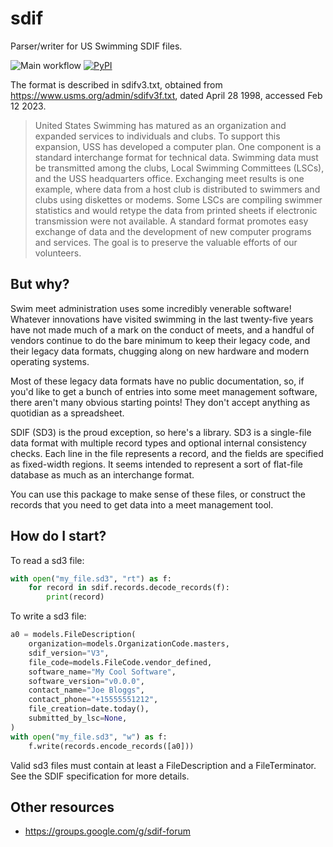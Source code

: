 # sdif

Parser/writer for US Swimming SDIF files.

![Main workflow](https://github.com/tdsmith/sdif/actions/workflows/main.yml/badge.svg?branch=main)
[![PyPI](https://img.shields.io/pypi/v/sdif)](https://pypi.org/project/sdif/)


The format is described in sdifv3.txt,
obtained from https://www.usms.org/admin/sdifv3f.txt,
dated April 28 1998, accessed Feb 12 2023.

> United States Swimming has matured as an organization and
expanded services to individuals and clubs.  To support this
expansion, USS has developed a computer plan. One component is a
standard interchange format for technical data.  Swimming data
must be transmitted among the clubs, Local Swimming Committees
(LSCs), and the USS headquarters office.  Exchanging meet results
is one example, where data from a host club is distributed to
swimmers and clubs using diskettes or modems.  Some LSCs are
compiling swimmer statistics and would retype the data from
printed sheets if electronic transmission were not available.
A standard format promotes easy exchange of data and the
development of new computer programs and services.  The goal is
to preserve the valuable efforts of our volunteers.

## But why?

Swim meet administration uses some incredibly venerable software!
Whatever innovations have visited swimming in the last twenty-five years
have not made much of a mark on the conduct of meets, and a handful
of vendors continue to do the bare minimum to keep their legacy code,
and their legacy data formats, chugging along on new hardware
and modern operating systems.

Most of these legacy data formats have no public documentation, so,
if you'd like to get a bunch of entries into some meet management software,
there aren't many obvious starting points!
They don't accept anything as quotidian as a spreadsheet.

SDIF (SD3) is the proud exception, so here's a library.
SD3 is a single-file data format with multiple record types and optional internal consistency checks.
Each line in the file represents a record, and the fields are specified as fixed-width regions.
It seems intended to represent a sort of flat-file database as much as an interchange format.

You can use this package to make sense of these files,
or construct the records that you need to get data into a meet management tool.

## How do I start?

To read a sd3 file:

```python
with open("my_file.sd3", "rt") as f:
    for record in sdif.records.decode_records(f):
        print(record)
```

To write a sd3 file:

```python
a0 = models.FileDescription(
    organization=models.OrganizationCode.masters,
    sdif_version="V3",
    file_code=models.FileCode.vendor_defined,
    software_name="My Cool Software",
    software_version="v0.0.0",
    contact_name="Joe Bloggs",
    contact_phone="+15555551212",
    file_creation=date.today(),
    submitted_by_lsc=None,
)
with open("my_file.sd3", "w") as f:
    f.write(records.encode_records([a0]))
```

Valid sd3 files must contain at least a FileDescription and a FileTerminator.
See the SDIF specification for more details.

## Other resources

* https://groups.google.com/g/sdif-forum

